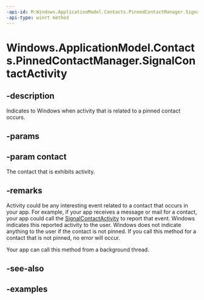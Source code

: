 ```yaml
---
-api-id: M:Windows.ApplicationModel.Contacts.PinnedContactManager.SignalContactActivity(Windows.ApplicationModel.Contacts.Contact)
-api-type: winrt method
---
```


<!-- Method syntax.
public void PinnedContactManager.SignalContactActivity(Contact contact)
-->

# Windows.ApplicationModel.Contacts.PinnedContactManager.SignalContactActivity

## -description
Indicates to Windows when activity that is related to a pinned contact occurs.

## -params

## -param contact
The contact that is exhibits activity.

## -remarks
Activity could be any interesting event related to a contact that occurs in your app. For example, if your app receives a message or mail for a contact, your app could call the [SignalContactActivity](pinnedcontactmanager_signalcontactactivity_423111902.md) to report that event.
Windows indicates this reported activity to the user. Windows does not indicate anything to the user if the contact is not pinned. If you call this method for a contact that is not pinned, no error will occur.  

Your app can call this method from a background thread.

## -see-also

## -examples
